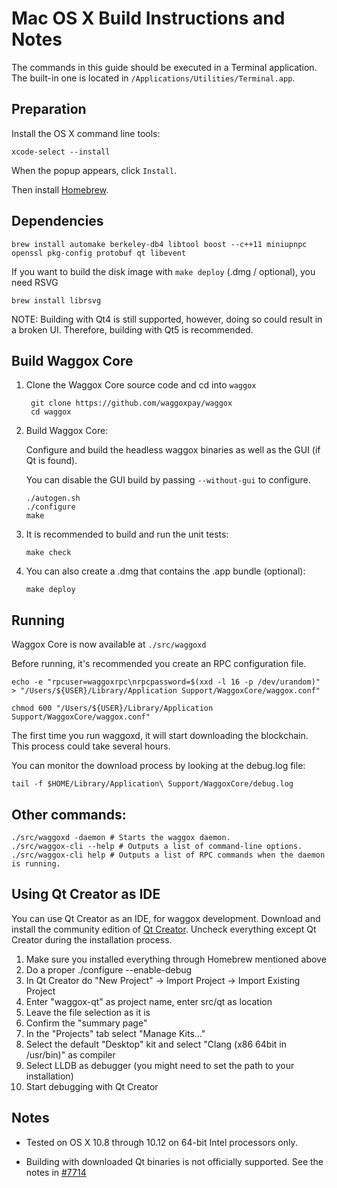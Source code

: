 Mac OS X Build Instructions and Notes
====================================
The commands in this guide should be executed in a Terminal application.
The built-in one is located in `/Applications/Utilities/Terminal.app`.

Preparation
-----------
Install the OS X command line tools:

`xcode-select --install`

When the popup appears, click `Install`.

Then install [Homebrew](https://brew.sh).

Dependencies
----------------------

    brew install automake berkeley-db4 libtool boost --c++11 miniupnpc openssl pkg-config protobuf qt libevent

If you want to build the disk image with `make deploy` (.dmg / optional), you need RSVG

    brew install librsvg

NOTE: Building with Qt4 is still supported, however, doing so could result in a broken UI. Therefore, building with Qt5 is recommended.

Build Waggox Core
------------------------

1. Clone the Waggox Core source code and cd into `waggox`

        git clone https://github.com/waggoxpay/waggox
        cd waggox

2.  Build Waggox Core:

    Configure and build the headless waggox binaries as well as the GUI (if Qt is found).

    You can disable the GUI build by passing `--without-gui` to configure.

        ./autogen.sh
        ./configure
        make

3.  It is recommended to build and run the unit tests:

        make check

4.  You can also create a .dmg that contains the .app bundle (optional):

        make deploy

Running
-------

Waggox Core is now available at `./src/waggoxd`

Before running, it's recommended you create an RPC configuration file.

    echo -e "rpcuser=waggoxrpc\nrpcpassword=$(xxd -l 16 -p /dev/urandom)" > "/Users/${USER}/Library/Application Support/WaggoxCore/waggox.conf"

    chmod 600 "/Users/${USER}/Library/Application Support/WaggoxCore/waggox.conf"

The first time you run waggoxd, it will start downloading the blockchain. This process could take several hours.

You can monitor the download process by looking at the debug.log file:

    tail -f $HOME/Library/Application\ Support/WaggoxCore/debug.log

Other commands:
-------

    ./src/waggoxd -daemon # Starts the waggox daemon.
    ./src/waggox-cli --help # Outputs a list of command-line options.
    ./src/waggox-cli help # Outputs a list of RPC commands when the daemon is running.

Using Qt Creator as IDE
------------------------
You can use Qt Creator as an IDE, for waggox development.
Download and install the community edition of [Qt Creator](https://www.qt.io/download/).
Uncheck everything except Qt Creator during the installation process.

1. Make sure you installed everything through Homebrew mentioned above
2. Do a proper ./configure --enable-debug
3. In Qt Creator do "New Project" -> Import Project -> Import Existing Project
4. Enter "waggox-qt" as project name, enter src/qt as location
5. Leave the file selection as it is
6. Confirm the "summary page"
7. In the "Projects" tab select "Manage Kits..."
8. Select the default "Desktop" kit and select "Clang (x86 64bit in /usr/bin)" as compiler
9. Select LLDB as debugger (you might need to set the path to your installation)
10. Start debugging with Qt Creator

Notes
-----

* Tested on OS X 10.8 through 10.12 on 64-bit Intel processors only.

* Building with downloaded Qt binaries is not officially supported. See the notes in [#7714](https://github.com/bitcoin/bitcoin/issues/7714)

